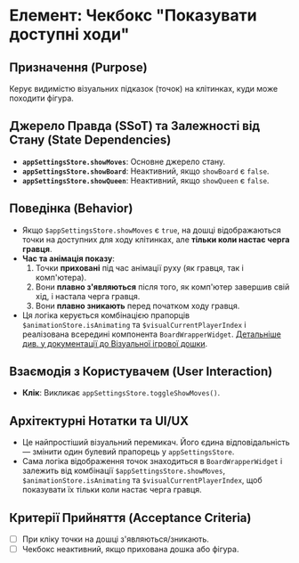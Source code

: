 # Елемент: Чекбокс "Показувати доступні ходи"

## Призначення (Purpose)

Керує видимістю візуальних підказок (точок) на клітинках, куди може походити фігура.

## Джерело Правда (SSoT) та Залежності від Стану (State Dependencies)

-   **`appSettingsStore.showMoves`**: Основне джерело стану.
-   **`appSettingsStore.showBoard`**: Неактивний, якщо `showBoard` є `false`.
-   **`appSettingsStore.showQueen`**: Неактивний, якщо `showQueen` є `false`.

## Поведінка (Behavior)

-   Якщо `$appSettingsStore.showMoves` є `true`, на дошці відображаються точки на доступних для ходу клітинках, але **тільки коли настає черга гравця**.
-   **Час та анімація показу**:
    1.  Точки **приховані** під час анімації руху (як гравця, так і комп'ютера).
    2.  Вони **плавно з'являються** після того, як комп'ютер завершив свій хід, і настала черга гравця.
    3.  Вони **плавно зникають** перед початком ходу гравця.
-   Ця логіка керується комбінацією прапорців `$animationStore.isAnimating` та `$visualCurrentPlayerIndex` і реалізована всередині компонента `BoardWrapperWidget`. [Детальніше див. у документації до Візуальної ігрової дошки](./GAME_BOARD_ELEMENT.md).

## Взаємодія з Користувачем (User Interaction)

-   **Клік**: Викликає `appSettingsStore.toggleShowMoves()`.

## Архітектурні Нотатки та UI/UX

-   Це найпростіший візуальний перемикач. Його єдина відповідальність — змінити один булевий прапорець у `appSettingsStore`.
-   Сама логіка відображення точок знаходиться в `BoardWrapperWidget` і залежить від комбінації `$appSettingsStore.showMoves`, `$animationStore.isAnimating` та `$visualCurrentPlayerIndex`, щоб показувати їх тільки коли настає черга гравця.

## Критерії Прийняття (Acceptance Criteria)

-   [ ] При кліку точки на дошці з'являються/зникають.
-   [ ] Чекбокс неактивний, якщо прихована дошка або фігура.